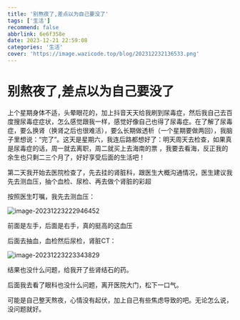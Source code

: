 ```yaml
---
title: '别熬夜了,差点以为自己要没了'
tags: ['生活']
recommend: false
abbrlink: 6e6f358e
date: 2023-12-21 22:59:08
categories: '生活'
cover: 'https://image.wazicode.top/blog/202312232136533.png'
---
```


# 别熬夜了,差点以为自己要没了

上个星期身体不适，头晕眼花的，加上抖音天天给我刷到尿毒症，然后我自己去百度搜尿毒症症状，怎么感觉跟我一样，感觉好像自己也得了尿毒症。在了解了尿毒症，要么换肾（换肾之后也很难活），要么长期做透析（一个星期要做两回），我脑子里想说：“完了”。这天是星期六，我连后路都想好了：明天周天去检查，如果真是尿毒症的话，周一就去离职，周二就买上去海南的票 ，我要去看海，反正我的余生也只剩二三个月了，好好享受后面的生活吧！

第二天我开始去医院检查了，先去挂的肾脏科，跟医生大概沟通情况，医生建议我先去测血压，抽个血检、尿检、再去做个肾脏的彩超

按照医生叮嘱，我先去测血压：

![image-20231223222946452](https://image.wazicode.top/blog/202312232229690.png)

前面是左手，后面是右手，真的挺高的这血压

后面去抽血，血检然后尿检，肾脏CT：

![image-20231223223343829](https://image.wazicode.top/blog/202312232233052.png)

结果也没什么问题，给我开了些肾结石的药。

后面我去看了眼科也没什么问题，离开医院大门，松下一口气。

可能是自己整天熬夜，心情没有起伏，加上自己有些焦虑导致的吧。无论怎么说，没问题就好。